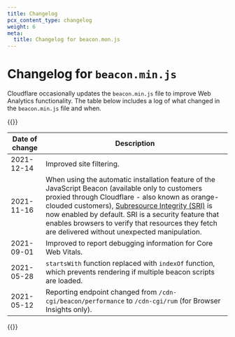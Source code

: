 ```yaml
---
title: Changelog
pcx_content_type: changelog
weight: 6
meta:
  title: Changelog for beacon.mon.js
---
```


# Changelog for `beacon.min.js`

Cloudflare occasionally updates the `beacon.min.js` file to improve Web Analytics functionality. The table below includes a log of what changed in the `beacon.min.js` file and when.

{{<table-wrap>}}

| Date of change | Description                                                                                                                                                                                                                                                                                                                                                                                                                                        |
| -------------- | -------------------------------------------------------------------------------------------------------------------------------------------------------------------------------------------------------------------------------------------------------------------------------------------------------------------------------------------------------------------------------------------------------------------------------------------------- |
| 2021-12-14     | Improved site filtering.                                                                                                                                                                                                                                                                                                                                                                                                                           |
| 2021-11-16     | When using the automatic installation feature of the JavaScript Beacon (available only to customers proxied through Cloudflare - also known as orange-clouded customers), [Subresource Integrity (SRI)](https://developer.mozilla.org/en-US/docs/Web/Security/Subresource_Integrity) is now enabled by default. SRI is a security feature that enables browsers to verify that resources they fetch are delivered without unexpected manipulation. |
| 2021-09-01     | Improved to report debugging information for Core Web Vitals.                                                                                                                                                                                                                                                                                                                                                                                      |
| 2021-05-28     | `startsWith` function replaced with `indexOf` function, which prevents rendering if multiple beacon scripts are loaded.                                                                                                                                                                                                                                                                                                                            |
| 2021-05-12     | Reporting endpoint changed from `/cdn-cgi/beacon/performance` to `/cdn-cgi/rum` (for Browser Insights only).                                                                                                                                                                                                                                                                                                                                       |

{{</table-wrap>}}
